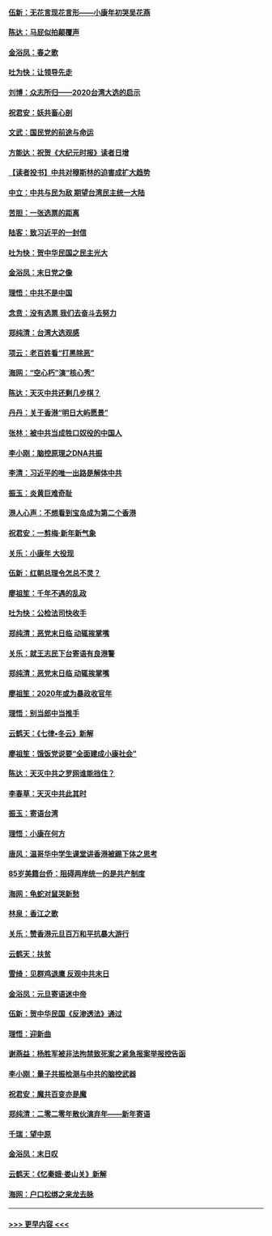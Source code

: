 #### [伍新：无花言现花言形——小康年初哭吴花燕](../pages/nsc993/n11800044.md?t=01171922) 
#### [陈达：马屁似拍颠覆声](../pages/nsc993/n11800010.md?t=01171922) 
#### [金浴凤：春之歌](../pages/nsc993/n11797687.md?t=01171922) 
#### [吐为快：让领导先走](../pages/nsc993/n11797512.md?t=01171922) 
#### [刘博：众志所归——2020台湾大选的启示](../pages/nsc993/n11796878.md?t=01171922) 
#### [祝君安：妖共畜心剖](../pages/nsc993/n11794273.md?t=01171922) 
#### [文武：国民党的前途与命运](../pages/nsc993/n11794198.md?t=01171922) 
#### [方能达：祝贺《大纪元时报》读者日增](../pages/nsc993/n11793807.md?t=01171922) 
#### [【读者投书】中共对穆斯林的迫害成扩大趋势](../pages/nsc993/n11791371.md?t=01171922) 
#### [中立：中共与民为敌 期望台湾民主统一大陆](../pages/nsc993/n11790392.md?t=01171922) 
#### [苦胆：一张选票的距离](../pages/nsc993/n11788914.md?t=01171922) 
#### [陆客：致习近平的一封信](../pages/nsc993/n11788867.md?t=01171922) 
#### [吐为快：贺中华民国之民主光大](../pages/nsc993/n11788618.md?t=01171922) 
#### [金浴凤：末日党之像](../pages/nsc993/n11787475.md?t=01171922) 
#### [理悟：中共不是中国](../pages/nsc993/n11787463.md?t=01171922) 
#### [念贲：没有选票  我们去奋斗去努力](../pages/nsc993/n11787398.md?t=01171922) 
#### [郑纯清：台湾大选观感](../pages/nsc993/n11786210.md?t=01171922) 
#### [项云：老百姓看“打黑除恶”](../pages/nsc993/n11785398.md?t=01171922) 
#### [海网：“空心朽”演“核心秀”](../pages/nsc993/n11783874.md?t=01171922) 
#### [陈达：天灭中共还剩几步棋？](../pages/nsc993/n11783719.md?t=01171922) 
#### [丹丹：关于香港“明日大屿愿景”](../pages/nsc993/n11783273.md?t=01171922) 
#### [张林：被中共当成牲口奴役的中国人](../pages/nsc993/n11782397.md?t=01171922) 
#### [李小刚：脑控原理之DNA共振](../pages/nsc993/n11780962.md?t=01171922) 
#### [李清：习近平的唯一出路是解体中共](../pages/nsc993/n11780866.md?t=01171922) 
#### [振玉：炎黄巨难奇耻](../pages/nsc993/n11779632.md?t=01171922) 
#### [港人心声：不想看到宝岛成为第二个香港](../pages/nsc993/n11778817.md?t=01171922) 
#### [祝君安：一剪梅‧新年新气象](../pages/nsc993/n11776340.md?t=01171922) 
#### [关乐：小康年 大役现](../pages/nsc993/n11774213.md?t=01171922) 
#### [伍新：红朝总理令怎总不灵？](../pages/nsc993/n11770813.md?t=01171922) 
#### [廖祖笙：千年不遇的乱政](../pages/nsc993/n11770373.md?t=01171922) 
#### [吐为快：公检法司快收手](../pages/nsc993/n11770359.md?t=01171922) 
#### [郑纯清：恶党末日临 动辄挨掌嘴](../pages/nsc993/n11769912.md?t=01171922) 
#### [关乐：就王志民下台寄语有良港警](../pages/nsc993/n11769903.md?t=01171922) 
#### [郑纯清：恶党末日临 动辄挨掌嘴](../pages/nsc993/n11769356.md?t=01171922) 
#### [廖祖笙：2020年或为暴政收官年](../pages/nsc993/n11768216.md?t=01171922) 
#### [理悟：别当郎中当推手](../pages/nsc993/n11768243.md?t=01171922) 
#### [云鹤天：《七律▪冬云》新解](../pages/nsc993/n11768204.md?t=01171922) 
#### [廖祖笙：饿饭党说要“全面建成小康社会”](../pages/nsc993/n11767482.md?t=01171922) 
#### [陈达：天灭中共之罗网谁能挡住？](../pages/nsc993/n11767465.md?t=01171922) 
#### [李春草：天灭中共此其时](../pages/nsc993/n11767452.md?t=01171922) 
#### [振玉：寄语台湾](../pages/nsc993/n11767432.md?t=01171922) 
#### [理悟：小康在何方](../pages/nsc993/n11767394.md?t=01171922) 
#### [唐风：温哥华中学生课堂讲香港被踢下体之思考](../pages/nsc993/n11766848.md?t=01171922) 
#### [85岁美籍台侨：阻碍两岸统一的是共产制度](../pages/nsc993/n11765043.md?t=01171922) 
#### [海网：龟蛇对鼠哭新愁](../pages/nsc993/n11764895.md?t=01171922) 
#### [林泉：香江之歌](../pages/nsc993/n11764415.md?t=01171922) 
#### [关乐：赞香港元旦百万和平抗暴大游行](../pages/nsc993/n11764382.md?t=01171922) 
#### [云鹤天：扶贫](../pages/nsc993/n11764245.md?t=01171922) 
#### [雪绮：见群鸡退鹰  反观中共末日](../pages/nsc993/n11762112.md?t=01171922) 
#### [金浴凤：元旦寄语迷中帝](../pages/nsc993/n11761788.md?t=01171922) 
#### [伍新：贺中华民国《反渗透法》通过](../pages/nsc993/n11761994.md?t=01171922) 
#### [理悟：迎新曲](../pages/nsc993/n11761152.md?t=01171922) 
#### [谢燕益：杨胜军被非法拘禁致死案之紧急报案举报控告函](../pages/nsc993/n11756134.md?t=01171922) 
#### [李小刚：量子共振检测与中共的脑控武器](../pages/nsc993/n11754518.md?t=01171922) 
#### [祝君安：魔共百变亦是魔](../pages/nsc993/n11754469.md?t=01171922) 
#### [郑纯清：二零二零年散伙演弃年——新年寄语](../pages/nsc993/n11754195.md?t=01171922) 
#### [千瑞：望中原](../pages/nsc993/n11754159.md?t=01171922) 
#### [金浴凤：末日叹](../pages/nsc993/n11752359.md?t=01171922) 
#### [云鹤天：《忆秦娥‧娄山关》新解](../pages/nsc993/n11752348.md?t=01171922) 
#### [海网：户口松绑之来龙去脉](../pages/nsc993/n11752328.md?t=01171922) 

----
#### [ >>> 更早内容 <<< ](../indexes/nsc993-earlier.md)
